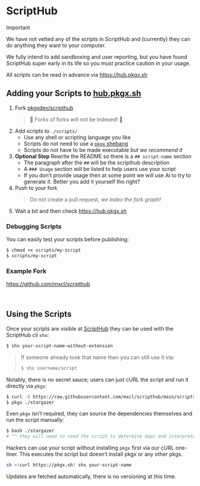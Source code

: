 # ScriptHub

> [!IMPORTANT]
>
> We have not vetted any of the scripts in ScriptHub and (currently) they can
> do anything they want to your computer.
>
> We fully intend to add sandboxing and user reporting, but you have found
> ScriptHub super early in its life so you must practice caution in your usage.
>
> All scripts can be read in advance via https://hub.pkgx.sh


## Adding your Scripts to [hub.pkgx.sh][ScriptHub]

1. Fork [pkgxdev/scripthub]
   > 🚨 Forks of forks will not be indexed! 🚨
2. Add scripts to `./scripts/`
   * Use any shell or scripting language you like
   * Scripts do not need to use a [`pkgx` shebang]
   * Scripts do not have to be made executable *but we recommend it*
3. **Optional Step** Rewrite the README so there is a `## script-name` section
   * The paragraph after the `##` will be the scripthub description
   * A `### Usage` section will be listed to help users use your script
   * If you don’t provide usage then at some point we will use AI to try to
     generate it. Better you add it yourself tho right?
4. Push to your fork
   > Do not create a pull request, *we index the fork graph!*
5. Wait a bit and then check https://hub.pkgx.sh

### Debugging Scripts

You can easily test your scripts before publishing:

```sh
$ chmod +x scripts/my-script
$ scripts/my-script
```

### Example Fork

https://github.com/mxcl/scripthub

&nbsp;


## Using the Scripts

Once your scripts are visible at [ScriptHub] they can be used with the
ScriptHub cli `shx`:

```sh
$ shx your-script-name-without-extension
```

> If someone already took that name then you can still use it via:
>
> ```sh
> $ shx username/script
> ```

Notably, there is no secret sauce; users can just cURL the script and run it
directly via `pkgx`:

```sh
$ curl -O https://raw.githubusercontent.com/mxcl/scripthub/main/scripts/stargazer
$ pkgx ./stargazer
```

Even `pkgx` isn’t required, they can source the dependencies themselves and
run the script manually:

```sh
$ bash ./stargazer
# ^^ they will need to read the script to determine deps and interpreter
```

Hackers can use your script without installing `pkgx` first via our cURL
one-liner. This executes the script but doesn’t install pkgx or any other
pkgs.

```sh
sh <(curl https://pkgx.sh) shx your-script-name
```

Updates are fetched automatically, there is no versioning at this time.


[pkgxdev/scripthub]: https://github.com/pkgxdev/scripthub
[`pkgx` shebang]: https://docs.pkgx.sh/scripts
[ScriptHub]: https://hub.pkgx.sh
